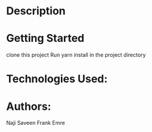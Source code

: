 # Description

# Getting Started

clone this project
Run yarn install in the project directory

# Technologies Used:

# Authors:
Naji
Saveen
Frank
Emre

